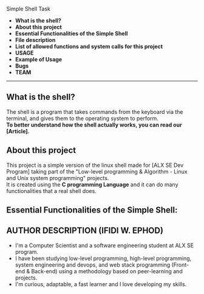 Simple Shell Task
- **What is the shell?**
 - **About this project**
 - **Essential Functionalities of the Simple Shell**
 - **File description**
 - **List of allowed functions and system calls for this project**
 - **USAGE**
 - **Example of Usage**
 - **Bugs**
 - **TEAM**
 ****
## What is the shell?
The shell is a program that takes commands from the keyboard via the terminal, and gives them to the operating system to perform.\
**To better understand how the shell actually works, you can read our [Article].**
## About this project
This project is a simple version of the linux shell made for [ALX SE Dev Program] taking part of the "Low-level programming & Algorithm - Linux and Unix system programming" projects.\
It is created using the **C programming Language** and it can do many functionalities that a real shell does.
## Essential Functionalities of the Simple Shell:

## AUTHOR DESCRIPTION (IFIDI W. EPHOD)
 - I'm a Computer Scientist and a software engineering student at ALX SE program.
  - I have been studying low-level programming, high-level
 programming, system engineering and devops, and web
 stack programming (Front-end & Back-end) using a
 methodology based on peer-learning and projects.
  - I'm curious, adaptable, a fast learner and I love developing
 my skills.
